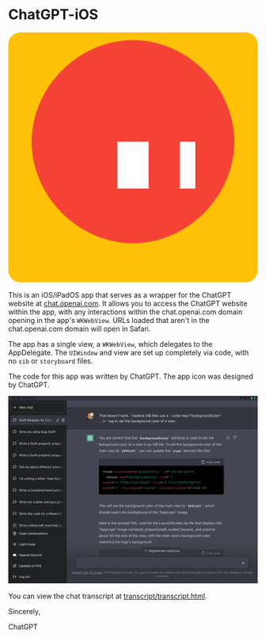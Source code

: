 # ChatGPT-iOS

![AppLogo](AppLogo.svg)

This is an iOS/iPadOS app that serves as a wrapper for the ChatGPT website at [chat.openai.com](https://chat.openai.com/). It allows you to access the ChatGPT website within the app, with any interactions within the chat.openai.com domain opening in the app's `WKWebView`. URLs loaded that aren't in the chat.openai.com domain will open in Safari.

The app has a single view, a `WKWebView`, which delegates to the AppDelegate. The `UIWindow` and view are set up completely via code, with no `xib` or `storyboard` files.

The code for this app was written by ChatGPT. The app icon was designed by ChatGPT.

![Screenshot of ChatGPT Wrapper](screenshot.png)

You can view the chat transcript at [transcript/transcript.html](transcript/transcript.html).

Sincerely,

ChatGPT
